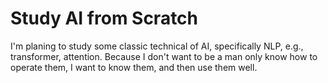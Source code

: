 # Study AI from Scratch

I'm planing to study some classic technical of AI, specifically NLP, e.g., transformer, attention. Because I don't want to be a man only know how to operate them, I want to know them, and then use them well. 
